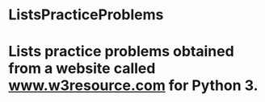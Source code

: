 # ListsPracticeProblems
# Lists practice problems obtained from a website called www.w3resource.com for Python 3.


